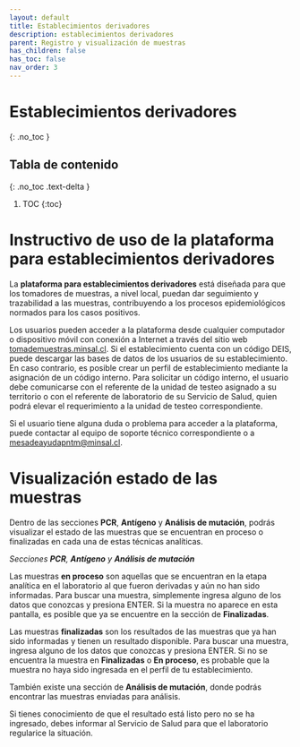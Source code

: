 ```yaml
---
layout: default
title: Establecimientos derivadores
description: establecimientos derivadores
parent: Registro y visualización de muestras
has_children: false
has_toc: false
nav_order: 3
---
```

# Establecimientos derivadores
{: .no_toc }

## Tabla de contenido
{: .no_toc .text-delta }
1. TOC
{:toc}
# Instructivo de uso de la plataforma para establecimientos derivadores

La **plataforma para establecimientos derivadores** está diseñada para que los tomadores de muestras, a nivel local, puedan dar seguimiento y trazabilidad a las muestras, contribuyendo a los procesos epidemiológicos normados para los casos positivos.

Los usuarios pueden acceder a la plataforma desde cualquier computador o dispositivo móvil con conexión a Internet a través del sitio web [tomademuestras.minsal.cl](https://chat.openai.com/chat/tomademuestras.minsal.cl). Si el establecimiento cuenta con un código DEIS, puede descargar las bases de datos de los usuarios de su establecimiento. En caso contrario, es posible crear un perfil de establecimiento mediante la asignación de un código interno. Para solicitar un código interno, el usuario debe comunicarse con el referente de la unidad de testeo asignado a su territorio o con el referente de laboratorio de su Servicio de Salud, quien podrá elevar el requerimiento a la unidad de testeo correspondiente.

Si el usuario tiene alguna duda o problema para acceder a la plataforma, puede contactar al equipo de soporte técnico correspondiente o a mesadeayudapntm@minsal.cl.

# Visualización estado de las muestras

Dentro de las secciones **PCR**, **Antígeno** y **Análisis de mutación**, podrás visualizar el estado de las muestras que se encuentran en proceso o finalizadas en cada una de estas técnicas analíticas.

_Secciones **PCR**, **Antígeno** y **Análisis de mutación**_

Las muestras **en proceso** son aquellas que se encuentran en la etapa analítica en el laboratorio al que fueron derivadas y aún no han sido informadas. Para buscar una muestra, simplemente ingresa alguno de los datos que conozcas y presiona ENTER. Si la muestra no aparece en esta pantalla, es posible que ya se encuentre en la sección de **Finalizadas**.

Las muestras **finalizadas** son los resultados de las muestras que ya han sido informadas y tienen un resultado disponible. Para buscar una muestra, ingresa alguno de los datos que conozcas y presiona ENTER. Si no se encuentra la muestra en **Finalizadas** o **En proceso**, es probable que la muestra no haya sido ingresada en el perfil de tu establecimiento.

También existe una sección de **Análisis de mutación**, donde podrás encontrar las muestras enviadas para análisis.

Si tienes conocimiento de que el resultado está listo pero no se ha ingresado, debes informar al Servicio de Salud para que el laboratorio regularice la situación.